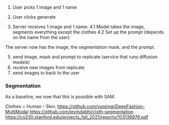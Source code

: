 1. User picks 1 image and 1 name
2. User clicks generate

3. Server receives 1 image and 1 name.
   4.1 Model takes the image, segments everything except the clothes
   4.2 Set up the prompt (depends on the name from the user)

The server now has the image, the segmentation mask, and the prompt.

5. send image, mask and prompt to replicate (service that runs diffusion models)
6. receive new images from replicate
7. send images to back to the user

### Segmentation

As a baseline, we now that this is possible with SAM.

Clothes = Human - Skin.
https://github.com/yumingj/DeepFashion-MultiModal
https://github.com/levindabhi/cloth-segmentation
https://cs230.stanford.edu/projects_fall_2021/reports/103136976.pdf
